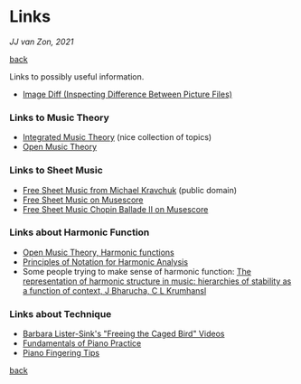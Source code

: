 Links
=====

*JJ van Zon, 2021*

[back](./)

Links to possibly useful information.

- <a href="https://online-image-comparison.com" target="_blank">Image Diff (Inspecting Difference Between Picture Files)</a>

### Links to Music Theory

- <a href="https://intmus.github.io/inttheory21-22/" target="_blank">Integrated Music Theory</a> (nice collection of topics)
- <a href="http://openmusictheory.com" target="_blank">Open Music Theory</a>

### Links to Sheet Music

- <a href="https://michaelkravchuk.com/free-sheet-music/" target="_blank">Free Sheet Music from Michael Kravchuk</a> (public domain)
- <a href="https://musescore.com/" target="_blank">Free Sheet Music on Musescore</a>
- <a href="https://musescore.com/hmscomp/chopin-ballade-no-2-piano-solo" target="_blank">Free Sheet Music Chopin Ballade Ⅱ on Musescore</a>

### Links about Harmonic Function

- <a href="http://openmusictheory.com/harmonicFunctions.html" target="_blank">Open Music Theory, Harmonic functions</a>
- <a href="https://www.brianedwardjarvis.com/TheoryTopics/notation_principles_harmonic_analysis.html" target="_blank">Principles of Notation for Harmonic Analysis</a>
- Some people trying to make sense of harmonic function: <a href="http://music.psych.cornell.edu/articles/tonality/HierarchicalRepresentationOfHarmonicStructure.pdf" target="_blank">The representation of harmonic structure in music: hierarchies of stability as a function of context, J Bharucha, C L Krumhansl</a>

### Links about Technique

- <a href="https://www.youtube.com/user/BarbaraListerSink/videos" target="_blank">Barbara Lister-Sink's "Freeing the Caged Bird" Videos</a>
- <a href="https://fundamentals-of-piano-practice.readthedocs.io/chapter1/index.html" target="_blank">Fundamentals of Piano Practice</a>
- <a href="https://www.onlinepianocoach.com/piano-fingering.html" target="_blank">Piano Fingering Tips</a>

[back](./)